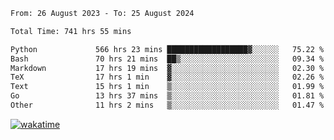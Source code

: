 <!--START_SECTION:waka-->

```txt
From: 26 August 2023 - To: 25 August 2024

Total Time: 741 hrs 55 mins

Python             566 hrs 23 mins ██████████████████▓░░░░░░   75.22 %
Bash               70 hrs 21 mins  ██▒░░░░░░░░░░░░░░░░░░░░░░   09.34 %
Markdown           17 hrs 19 mins  ▓░░░░░░░░░░░░░░░░░░░░░░░░   02.30 %
TeX                17 hrs 1 min    ▓░░░░░░░░░░░░░░░░░░░░░░░░   02.26 %
Text               15 hrs 1 min    ▒░░░░░░░░░░░░░░░░░░░░░░░░   01.99 %
Go                 13 hrs 37 mins  ▒░░░░░░░░░░░░░░░░░░░░░░░░   01.81 %
Other              11 hrs 2 mins   ▒░░░░░░░░░░░░░░░░░░░░░░░░   01.47 %
```

<!--END_SECTION:waka-->
[![wakatime](https://wakatime.com/badge/user/5f89a63a-5294-4958-ad30-2b3455e63f2a.svg)](https://wakatime.com/@5f89a63a-5294-4958-ad30-2b3455e63f2a)
